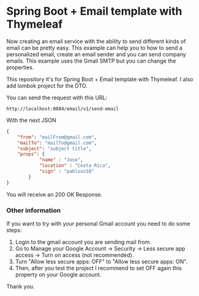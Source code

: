 # Spring Boot + Email template with Thymeleaf

Now creating an email service with the ability to send different kinds of email can be pretty easy. This example can help you to how to send a personalized email, create an email sender and you can send company emails. This example uses the Gmail SMTP but you can change the properties.

This repository it's for Spring Boot + Email template with Thymeleaf.
I also add lombok project for the DTO.

You can send the request with this URL:

`http://localhost:8084/email/v1/send-email`

With the next JSON

```json
{
	"from": "mailFrom@gmail.com",
	"mailTo": "mailTo@gmail.com",
	"subject": "subject title",
	"props": {
			"name" : "Jose",
			"location" : "Costa Rica",
			"sign" : "pabloso18"
		}
}
```

You will receive an 200 OK Response.

### Other information

If you want to try with your personal Gmail account you need to do some steps:
1. Login to the gmail account you are sending mail from.
2. Go to Manage your Google Account -> Security -> Less secure app access -> Turn on access (not recommended).
3. Turn "Allow less secure apps: OFF" to "Allow less secure apps: ON".
4. Then, after you test the project I recommend to set OFF again this property on your Google account.

Thank you.
